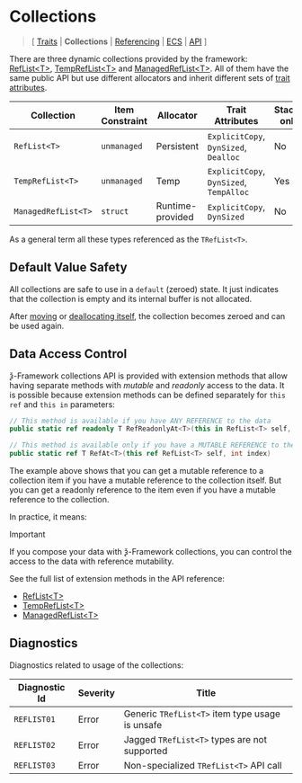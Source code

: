 # Collections

> \[ [Traits](traits.md)
> \| **Collections**
> \| [Referencing](borrow-checker-at-home.md)
> \| [ECS](ecs.md)
> \| [API](api/index.g.md)
> \]

There are three dynamic collections provided by the framework:
[RefList\<T\>](api/T.RefList-1.g.md), [TempRefList\<T\>](api/T.TempRefList-1.g.md)
and [ManagedRefList\<T\>](api/T.ManagedRefList-1.g.md).
All of them have the same public API but use different allocators
and inherit different sets of [trait attributes](traits.md).

| Collection          | Item Constraint | Allocator        | Trait Attributes                        | Stack-only | Burst |
|---------------------|-----------------|------------------|-----------------------------------------|------------|-------|
| `RefList<T>`        | `unmanaged`     | Persistent       | `ExplicitCopy`, `DynSized`, `Dealloc`   | No         | Yes   |
| `TempRefList<T>`    | `unmanaged`     | Temp             | `ExplicitCopy`, `DynSized`, `TempAlloc` | Yes        | Yes   |
| `ManagedRefList<T>` | `struct`        | Runtime-provided | `ExplicitCopy`, `DynSized`              | No         | No    |

As a general term all these types referenced as the `TRefList<T>`.

## Default Value Safety

All collections are safe to use in a `default` (zeroed) state.
It just indicates that the collection is empty and its internal buffer is not allocated.

After [moving](api/T.KsiExtensions.g.md#ref-tmove) or [deallocating itself](api/T.RefList-1.g.md#ref-reflisttdealloc),
the collection becomes zeroed and can be used again.

## Data Access Control

ѯ-Framework collections API is provided with extension methods that allow having separate methods with _mutable_ and
_readonly_ access to the data.
It is possible because extension methods can be defined separately for `this ref` and `this in` parameters:

```csharp
// This method is available if you have ANY REFERENCE to the data
public static ref readonly T RefReadonlyAt<T>(this in RefList<T> self, int index)

// This method is available only if you have a MUTABLE REFERENCE to the data
public static ref T RefAt<T>(this ref RefList<T> self, int index)
```

The example above shows that you can get a mutable reference to a collection item
if you have a mutable reference to the collection itself.
But you can get a readonly reference to the item even if you have a mutable reference to the collection.

In practice, it means:

> [!IMPORTANT]
> If you compose your data with ѯ-Framework collections,
> you can control the access to the data with reference mutability.

See the full list of extension methods in the API reference:
- [RefList\<T\>](api/T.RefList-1.g.md)
- [TempRefList\<T\>](api/T.TempRefList-1.g.md)
- [ManagedRefList\<T\>](api/T.ManagedRefList-1.g.md)

## Diagnostics

Diagnostics related to usage of the collections:

| Diagnostic Id | Severity | Title                                           |
|---------------|----------|-------------------------------------------------|
| `REFLIST01`   | Error    | Generic `TRefList<T>` item type usage is unsafe |
| `REFLIST02`   | Error    | Jagged `TRefList<T>` types are not supported    |
| `REFLIST03`   | Error    | Non-specialized `TRefList<T>` API call          |